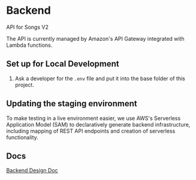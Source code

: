 # Backend

API for Songs V2

The API is currently managed by Amazon's API Gateway integrated with Lambda functions.

## Set up for Local Development

1. Ask a developer for the `.env` file and put it into the base folder of this project.

## Updating the staging environment

To make testing in a live environment easier, we use AWS's Serverless Application Model (SAM) 
to declaratively generate backend infrastructure, including mapping of REST API endpoints and
creation of serverless functionality.


## Docs
[Backend Design Doc](https://docs.google.com/document/d/1IqSwwwNo8NVOtCS7vXdh0shygA-Canh72mQrK4hfXj4/edit#)
